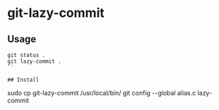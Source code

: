 # git-lazy-commit

## Usage

```
git status .
git lazy-commit .
``

## Install

```
sudo cp git-lazy-commit /usr/local/bin/
git config --global alias.c lazy-commit
```

